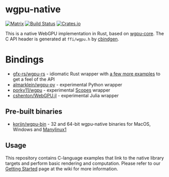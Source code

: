 # wgpu-native
[![Matrix](https://img.shields.io/badge/Matrix-%23wgpu%3Amatrix.org-blueviolet.svg)](https://matrix.to/#/#wgpu:matrix.org)
[![Build Status](https://travis-ci.org/gfx-rs/wgpu-native.svg?branch=master)](https://travis-ci.org/gfx-rs/wgpu-native)
[![Crates.io](https://img.shields.io/crates/v/wgpu-native.svg?label=wgpu-native)](https://crates.io/crates/wgpu-native)

This is a native WebGPU implementation in Rust, based on [wgpu-core](https://github.com/gfx-rs/wgpu).
The C API header is generated at `ffi/wgpu.h` by [cbindgen](https://github.com/eqrion/cbindgen).

# Bindings

- [gfx-rs/wgpu-rs](https://github.com/gfx-rs/wgpu-rs) - idiomatic Rust wrapper with [a few more examples](https://github.com/gfx-rs/wgpu-rs/tree/master/examples) to get a feel of the API
- [almarklein/wgpu-py](https://github.com/almarklein/wgpu-py) - experimental Python wrapper
- [porky11/wgpu](https://nest.pijul.com/porky11/wgpu) - experimental [Scopes](http://scopes.rocks) wrapper
- [cshenton/WebGPU.jl](https://github.com/cshenton/WebGPU.jl) - experimental Julia wrapper

## Pre-built binaries

- [korijn/wgpu-bin](https://github.com/Korijn/wgpu-bin) - 32 and 64-bit wgpu-native binaries for MacOS, Windows and [Manylinux1](https://www.python.org/dev/peps/pep-0513/)

## Usage

This repository contains C-language examples that link to the native library targets and perform basic rendering and computation. Please refer to our [Getting Started](https://github.com/gfx-rs/wgpu/wiki/Getting-Started#getting-started) page at the wiki for more information.
